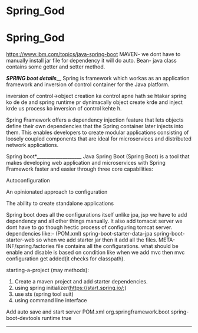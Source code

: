 # Spring_God
# Spring_God
https://www.ibm.com/topics/java-spring-boot
MAVEN- we dont have to manually install jar file for dependency it will do auto.
Bean- java class contains some getter and setter method.

____________*SPRING boot details*______________
Spring is framework which workas as an application framework and inversion of control container for the Java platform.

inversion of control->object creation ka control apne hath se htakar spring ko de de and spring runtime pr dynimacally object create krde and inject krde us process ko inversion of control kehte h.


Spring Framework offers a dependency injection feature that lets objects define their own dependencies that the Spring container later injects into them. This enables developers to create modular applications consisting of loosely coupled components that are ideal for microservices and distributed network applications.


Spring boot*___________________
Java Spring Boot (Spring Boot) is a tool that makes developing web application and microservices with Spring Framework faster and easier through three core capabilities:

Autoconfiguration

An opinionated approach to configuration

The ability to create standalone applications

Spring boot does all the configurations itself unlike jpa, jsp we have to add dependency and all other things manually.
It also add tomacat server we dont have to go though hectic process of configuring tomcat server.
dependencies like:- (POM.xml)
spring-boot-starter-data-jpa
spring-boot-starter-web
so when we add starter jar then it add all the files. META-INF/spring.factories file contains all the configurations.
what should be enable and disable is based on condition like when we add mvc then mvc configuration get added(it checks for classpath).

starting-a-project (may methods):
1. Create a maven project and add starter dependencies.
2. using spring initializer(https://start.spring.io/;)
3. use sts (spring tool suit)
4. using command line interface

Add auto save and start server
POM.xml
		<dependency>
			<groupId>org.springframework.boot</groupId>
			<artifactId>spring-boot-devtools</artifactId>
			<scope>runtime</scope>
			<optional>true</optional>
		</dependency>


---------------------------
